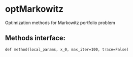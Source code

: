# optMarkowitz
Optimization methods for Markowitz portfolio problem

## Methods interface:

```
def method(local_params, x_0, max_iter=100, trace=False)
```
